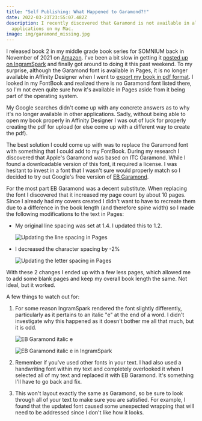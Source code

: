 ```yaml
---
title: "Self Publishing: What Happened to Garamond?!"
date: 2022-03-23T23:55:07.482Z
description: I recently discovered that Garamond is not available in all
  applications on my Mac.
image: img/garamond_missing.jpg
---
```

I released book 2 in my middle grade book series for SOMNIUM back in November of 2021 on [Amazon](https://www.adsterling.com/post/self-publishing-setting-up-an-amazon-paperback/). I've been a bit slow in getting it [posted up on IngramSpark](https://www.adsterling.com/post/self-publishing-setting-up-an-ingramspark-paperback/) and finally got around to doing it this past weekend. To my surprise, although the Garamond font is available in Pages, it is no longer available in Affinity Designer when I went to [export my book in pdf format](https://www.adsterling.com/post/self-publishing-exporting-a-manuscript-for-ingramspark/). I looked in my FontBook and realized there is no Garamond font listed there, so I'm not even quite sure how it's available in Pages aside from it being part of the operating system.

My Google searches didn't come up with any concrete answers as to why it's no longer available in other applications. Sadly, without being able to open my book properly in Affinity Designer I was out of luck for properly creating the pdf for upload (or else come up with a different way to create the pdf).

The best solution I could come up with was to replace the Garamond font with something that I could add to my FontBook. During my research I discovered that Apple's Garamond was based on ITC Garamond. While I found a downloadable version of this font, it required a license. I was hesitant to invest in a font that I wasn't sure would properly match so I decided to try out Google's free version of [EB Garamond](https://fonts.google.com/specimen/EB+Garamond).

For the most part EB Garamond was a decent substitute. When replacing the font I discovered that it increased my page count by about 10 pages. Since I already had my covers created I didn't want to have to recreate them due to a difference in the book length (and therefore spine width) so I made the following modifications to the text in Pages:

* My original line spacing was set at 1.4. I updated this to 1.2.

  ![Updating the line spacing in Pages](img/garamond_linespacing.png)
* I decreased the character spacing by -2%

  ![Updating the letter spacing in Pages](img/garamond_letterspacing.png)

With these 2 changes I ended up with a few less pages, which allowed me to add some blank pages and keep my overall book length the same. Not ideal, but it worked.

A few things to watch out for:

1. For some reason IngramSpark rendered the font slightly differently, particularly as it pertains to an italic "e" at the end of a word. I didn't investigate why this happened as it doesn't bother me all that much, but it is odd.

   ![EB Garamond italic e](img/garamond_e.png)

   ![EB Garamond italic e in IngramSpark](img/garamond_ise.png)
2. Remember if you've used other fonts in your text. I had also used a handwriting font within my text and completely overlooked it when I selected all of my text and replaced it with EB Garamond. It's something I'll have to go back and fix.
3. This won't layout exactly the same as Garamond, so be sure to look through all of your text to make sure you are satisfied. For example, I found that the updated font caused some unexpected wrapping that will need to be addressed since I don't like how it looks.